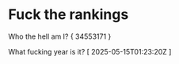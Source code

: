 # Fuck the rankings

Who the hell am I?
{ 34553171 }

What fucking year is it?
[ 2025-05-15T01:23:20Z ]

